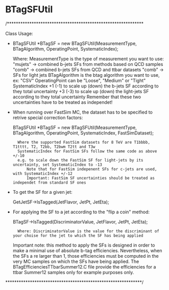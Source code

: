 # BTagSFUtil
/*************************************************************

Class Usage:

 - BTagSFUtil *BTagSF = new BTagSFUtil(MeasurementType, BTagAlgorithm, OperatingPoint, SystematicIndex);
   
      Where: MeasurementType is the type of measurement you want to use:
                             "mujets" -> combined b-jets SFs from methods based on QCD samples
                             "comb"   -> combined b-jets SFs from QCD and ttbar datasets
                             "comb"   -> SFs for light jets
             BTagAlgorithm is the btag algorithm you want to use, ex: "CSV"
             OperatingPoint can be "Loose", "Medium" or "Tight"
             SystematicIndex +1 (-1) to scale up (down) the b-jets SF according to they total uncertainty
                             +3 (-3) to scale up (down) the light-jets SF according to they total uncertainty
                             Remember that these two uncertainties have to be treated as independet!

 - When running over FastSim MC, the dataset has to be specified to retrive special correction factors:
  
      BTagSFUtil *BTagSF = new BTagSFUtil(MeasurementType, BTagAlgorithm, OperatingPoint, SystematicIndex, FastSimDataset);
 
         Where the supported FastSim datasets for 8 TeV are T1bbbb, T1tttt, T2, T2bb, T2bwm T2tt and T3w
         SystematicIndex for FastSim SFs follow the same code as above +/-10 
	     e.g. to scale down the FastSim SF for light-jets by its uncertainty, set SystematicIndex to -13
             Note that for FastSim indepenent SFs for c-jets are used, with SystematicIndex +/-12
             Important: FastSim SF uncertainties should be treated as independet from standard SF ones
   
 - To get the SF for a given jet:

      GetJetSF->IsTagged(JetFlavor, JetPt, JetEta);

 - For applying the SF to a jet according to the "flip a coin" method:

      BTagSF->IsTagged(DiscriminatorValue, JetFlavor, JetPt, JetEta);

         Where: DiscriminatorValue is the value for the discriminant of your choise for the jet to which the SF has being applied
 
      Important note: this method to apply the SFs is designed in order to make a minimal use of absolute b-tag efficiencies. Nevertheless, when the SFs a re larger than 1, those efficiencies must be computed in the very MC samples on which the SFs have being applied. The BTagEfficienciesTTbarSummer12.C file provide the efficiencies for a ttbar Summer12 samples only for example purposes only.

*************************************************************/
